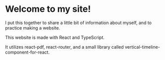 # Welcome to my site!

I put this together to share a little bit of information about myself, and to practice making a website.

This website is made with React and TypeScript. 

It utilizes react-pdf, react-router, and a small library called vertical-timeline-component-for-react.
